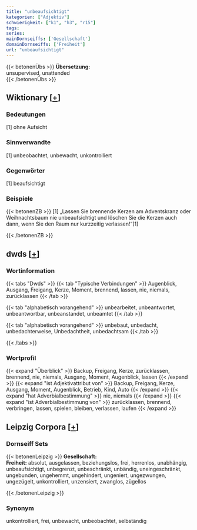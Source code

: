 ```yaml
---
title: "unbeaufsichtigt"
kategorien: ["Adjektiv"]
schwierigkeit: ["k1", "h3", "r15"]
tags:
series:
mainDornseiffs: ['Gesellschaft']
domainDornseiffs: ['Freiheit']
url: "unbeaufsichtigt"
---
```


{{< betonenÜbs >}}
**Übersetzung:**  
unsupervised, unattended  
{{< /betonenÜbs >}}

## Wiktionary [[+](https://de.wiktionary.org/wiki/unbeaufsichtigt)]

### Bedeutungen
[1] ohne Aufsicht  

### Sinnverwandte
[1] unbeobachtet, unbewacht, unkontrolliert  

### Gegenwörter
[1] beaufsichtigt  

### Beispiele
{{< betonenZB >}}
[1] „Lassen Sie brennende Kerzen am Adventskranz oder Weihnachtsbaum nie unbeaufsichtigt und löschen Sie die Kerzen auch dann, wenn Sie den Raum nur kurzzeitig verlassen!“[1]  

{{< /betonenZB >}}


## dwds [[+](https://www.dwds.de/wb/unbeaufsichtigt)]

### Wortinformation
{{< tabs "Dwds" >}}
{{< tab "Typische Verbindungen" >}}
Augenblick, Ausgang, Freigang, Kerze, Moment, brennend, lassen, nie, niemals, zurücklassen
{{< /tab >}}

{{< tab "alphabetisch vorangehend" >}}
unbearbeitet, unbeantwortet, unbeantwortbar, unbeanstandet, unbeamtet
{{< /tab >}}

{{< tab "alphabetisch vorangehend" >}}
unbebaut, unbedacht, unbedachterweise, Unbedachtheit, unbedachtsam
{{< /tab >}}

{{< /tabs >}}

### Wortprofil
{{< expand "Überblick" >}} Backup, Freigang, Kerze, zurücklassen, brennend, nie, niemals, Ausgang, Moment, Augenblick, lassen {{< /expand >}}
{{< expand "ist Adjektivattribut von" >}} Backup, Freigang, Kerze, Ausgang, Moment, Augenblick, Betrieb, Kind, Auto {{< /expand >}}
{{< expand "hat Adverbialbestimmung" >}} nie, niemals {{< /expand >}}
{{< expand "ist Adverbialbestimmung von" >}} zurücklassen, brennend, verbringen, lassen, spielen, bleiben, verlassen, laufen {{< /expand >}}

## Leipzig Corpora [[+](https://corpora.uni-leipzig.de/en/res?word=unbeaufsichtigt&corpusId=deu_newscrawl-public_2018)]

### Dornseiff Sets
{{< betonenLeipzig >}}
**Gesellschaft:**  
**Freiheit:** absolut, ausgelassen, beziehungslos, frei, herrenlos, unabhängig, unbeaufsichtigt, unbegrenzt, unbeschränkt, unbändig, uneingeschränkt, ungebunden, ungehemmt, ungehindert, ungeniert, ungezwungen, ungezügelt, unkontrolliert, unzensiert, zwanglos, zügellos  

{{< /betonenLeipzig >}}

### Synonym
unkontrolliert, frei, unbewacht, unbeobachtet, selbständig

